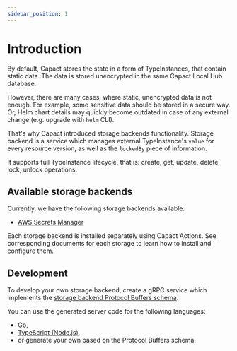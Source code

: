 ```yaml
---
sidebar_position: 1
---
```


# Introduction

By default, Capact stores the state in a form of TypeInstances, that contain static data. The data is stored unencrypted in the same Capact Local Hub database.

However, there are many cases, where static, unencrypted data is not enough. For example, some sensitive data should be stored in a secure way. Or, Helm chart details may quickly become outdated in case of any external change (e.g. upgrade with `helm` CLI).

That's why Capact introduced storage backends functionality. Storage backend is a service which manages external TypeInstance's `value` for every resource version, as well as the `lockedBy` piece of information. 

It supports full TypeInstance lifecycle, that is: create, get, update, delete, lock, unlock operations.


## Available storage backends

Currently, we have the following storage backends available:

- [AWS Secrets Manager](./aws-secrets-manager.md)

Each storage backend is installed separately using Capact Actions. See corresponding documents for each storage to learn how to install and configure them.

## Development

To develop your own storage backend, create a gRPC service which implements the [storage backend Protocol Buffers schema](https://github.com/capactio/capact/blob/main/hub-js/proto/storage_backend.proto).

You can use the generated server code for the following languages:
- [Go](https://github.com/capactio/capact/tree/main/pkg/hub/api/grpc/storage_backend),
- [TypeScript (Node.js)](https://github.com/capactio/capact/tree/main/hub-js/src/generated/grpc),
- or generate your own based on the Protocol Buffers schema.
